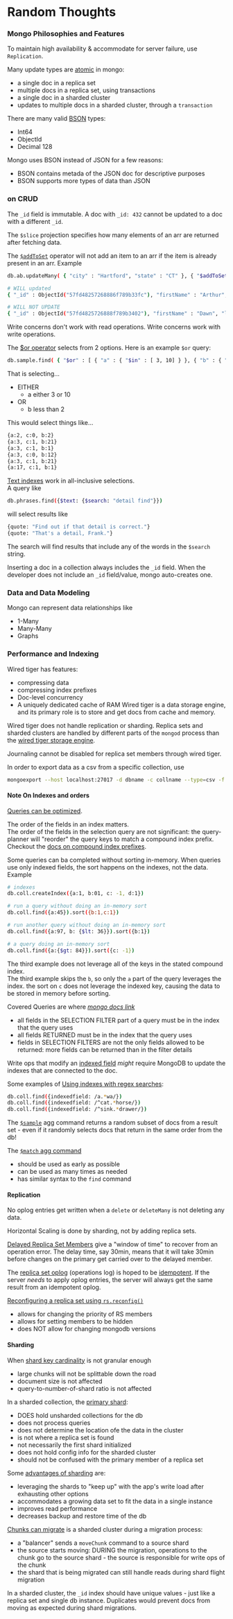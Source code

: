 # Random Thoughts

### Mongo Philosophies and Features

To maintain high availability & accommodate for server failure, use `Replication`.

Many update types are [atomic](https://docs.mongodb.com/manual/core/write-operations-atomicity/) in mongo:

- a single doc in a replica set
- multiple docs in a replica set, using transactions
- a single doc in a sharded cluster
- updates to multiple docs in a sharded cluster, through a `transaction`

There are many valid [BSON](https://docs.mongodb.com/manual/reference/bson-types/) types:

- Int64
- ObjectId
- Decimal 128

Mongo uses BSON instead of JSON for a few reasons:

- BSON contains metada of the JSON doc for descriptive purposes
- BSON supports more types of data than JSON

### on CRUD

The `_id` field is immutable. A doc with `_id: 432` cannot be updated to a doc with a different `_id`.

The `$slice` projection specifies how many elements of an arr are returned after fetching data.

The [`$addToSet`](https://docs.mongodb.com/manual/reference/operator/update/addToSet/) operator will not add an item to an arr if the item is already present in an arr. Example

```bash
db.ab.updateMany( { "city" : "Hartford", "state" : "CT" }, { "$addToSet" : { "hobbies" : "reading" } } )

# WILL updated
{ "_id" : ObjectId("57fd48257268886f789b33fc"), "firstName" : "Arthur", "lastName" : "Aaronson", "state" : "CT", "city" : "Hartford", "hobbies" : [ "walking", "talking with friends" ] }

# WILL NOT UPDATE
{ "_id" : ObjectId("57fd4825726888f789b3402"), "firstName" : "Dawn", "lastName" : "Davis", "state" : "CT", "city" : "Hartford", "hobbies" : [ "walking", "reading", "hiking" ] }

```

Write concerns don't work with read operations. Write concerns work with write operations.

The [\$or operator](https://docs.mongodb.com/manual/reference/operator/query/or/) selects from 2 options. Here is an example `$or` query:

```bash
db.sample.find( { "$or" : [ { "a" : { "$in" : [ 3, 10] } }, { "b" : { "$lte" : 2 } } ] } )
```

That is selecting...

- EITHER
  - a either 3 or 10
- OR
  - b less than 2

This would select things like...

```bash
{a:2, c:0, b:2}
{a:3, c:1, b:21}
{a:3, c:1, b:1}
{a:3, c:0, b:12}
{a:3, c:1, b:21}
{a:17, c:1, b:1}
```

[Text indexes](https://docs.mongodb.com/manual/core/index-text/) work in all-inclusive selections.  
A query like

```bash
db.phrases.find({$text: {$search: "detail find"}})
```

will select results like

```bash
{quote: "Find out if that detail is correct."}
{quote: "That's a detail, Frank."}
```

The search will find results that include any of the words in the `$search` string.

Inserting a doc in a collection always includes the `_id` field. When the developer does not include an `_id` field/value, mongo auto-creates one.

### Data and Data Modeling

Mongo can represent data relationships like

- 1-Many
- Many-Many
- Graphs

### Performance and Indexing

Wired tiger has features:

- compressing data
- compressing index prefixes
- Doc-level concurrency
- A uniquely dedicated cache of RAM
  Wired tiger is a data storage engine, and its primary role is to store and get docs from cache and memory.

Wired tiger does not handle replication or sharding. Replica sets and sharded clusters are handled by different parts of the `mongod` process than the [wired tiger storage engine](https://docs.mongodb.com/manual/core/wiredtiger/).

Journaling cannot be disabled for replica set members through wired tiger.

In order to export data as a csv from a specific collection, use

```bash
mongoexport --host localhost:27017 -d dbname -c collname --type=csv -f fields -o outputfilename.csv
```

#### Note On Indexes and orders

[Queries can be optimized](https://docs.mongodb.com/manual/core/query-optimization/).

The order of the fields in an index matters.  
The order of the fields in the selection query are not significant: the query-planner will "reorder" the query keys to match a compound index prefix. Checkout the [docs on compound index prefixes](https://docs.mongodb.com/manual/core/index-compound/#prefixes).

Some queries can ba completed without sorting in-memory. When queries use only indexed fields, the sort happens on the indexes, not the data.  
Example

```bash
# indexes
db.coll.createIndex({a:1, b:01, c: -1, d:1})

# run a query without doing an in-memory sort
db.coll.find({a:45}).sort({b:1,c:1})

# run another query without doing an in-memory sort
db.coll.find({a:97, b: {$lt: 36}}).sort({b:1})

# a query doing an in-memory sort
db.coll.find({a:{$gt: 84}}).sort({c: -1})
```

The third example does not leverage all of the keys in the stated compound index.  
The third example skips the `b`, so only the `a` part of the query leverages the index. the sort on `c` does not leverage the indexed key, causing the data to be stored in memory before sorting.

Covered Queries are where
[_mongo docs link_](https://docs.mongodb.com/manual/core/query-optimization/#covered-query)

- all fields in the SELECTION FILTER part of a query must be in the index that the query uses
- all fields RETURNED must be in the index that the query uses
- fields in SELECTION FILTERS are not the only fields allowed to be returned: more fields can be returned than in the filter details

Write ops that modify an [indexed field](https://docs.mongodb.com/manual/core/data-model-operations/#indexes) _might_ require MongoDB to update the indexes that are connected to the doc.

Some examples of [Using indexes with regex searches](https://docs.mongodb.com/manual/reference/operator/query/regex/#index-use):

```bash
db.coll.find({indexedfield: /a.*wa/})
db.coll.find({indexedfield: /^cat.*horse/})
db.coll.find({indexedfield: /^sink.*drawer/})
```

The [`$sample`](https://docs.mongodb.com/manual/reference/operator/aggregation/sample/) agg command returns a random subset of docs from a result set - even if it randomly selects docs that return in the same order from the db!

The [`$match` agg command](https://docs.mongodb.com/manual/reference/operator/aggregation/match/)

- should be used as early as possible
- can be used as many times as needed
- has similar syntax to the `find` command

#### Replication

No oplog entries get written when a `delete` or `deleteMany` is not deleting any data.

Horizontal Scaling is done by sharding, not by adding replica sets.

[Delayed Replica Set Members](https://docs.mongodb.com/manual/tutorial/configure-a-delayed-replica-set-member/) give a "window of time" to recover from an operation error. The delay time, say 30min, means that it will take 30min before changes on the primary get carried over to the delayed member.

The [replica set oplog](https://docs.mongodb.com/manual/core/replica-set-oplog/) (operations log) is hoped to be [idempotent](https://docs.mongodb.com/manual/reference/glossary/#term-idempotent). If the server _needs_ to apply oplog entries, the server will always get the same result from an idempotent oplog.

[Reconfiguring a replica set using `rs.reconfig()`](https://docs.mongodb.com/manual/reference/method/rs.reconfig/)

- allows for changing the priority of RS members
- allows for setting members to be hidden
- does NOT allow for changing mongodb versions

#### Sharding

When [shard key cardinality](https://docs.mongodb.com/manual/core/sharding-shard-key/#shard-key-cardinality) is not granular enough

- large chunks will not be splittable down the road
- document size is not affected
- query-to-number-of-shard ratio is not affected

In a sharded collection, the [primary shard](https://docs.mongodb.com/manual/core/sharded-cluster-shards/#primary-shard):

- DOES hold unsharded collections for the db
- does not process queries
- does not determine the location ofe the data in the cluster
- is not where a replica set is found
- not necessarily the first shard initialized
- does not hold config info for the sharded cluster
- should not be confused with the primary member of a replica set

Some [advantages of sharding](https://docs.mongodb.com/manual/sharding/#advantages-of-sharding) are:

- leveraging the shards to "keep up" with the app's write load after exhausting other options
- accommodates a growing data set to fit the data in a single instance
- improves read performance
- decreases backup and restore time of the db

[Chunks can migrate](https://docs.mongodb.com/manual/core/sharding-balancer-administration/#chunk-migration-procedure) is a sharded cluster during a migration process:

- a "balancer" sends a `moveChunk` command to a source shard
- the source starts moving: DURING the migration, operations to the chunk go to the source shard - the source is responsible for write ops of the chunk
- the shard that is being migrated can still handle reads during shard flight migration

In a sharded cluster, the `_id` index should have unique values - just like a replica set and single db instance. Duplicates would prevent docs from moving as expected during shard migrations.
